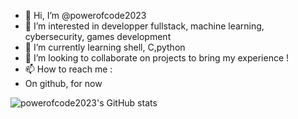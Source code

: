- 👋 Hi, I’m @powerofcode2023
- 👀 I’m interested in developper fullstack, machine learning, cybersecurity, games development
- 🌱 I’m currently learning shell, C,python
- 💞️ I’m looking to collaborate on projects to bring my experience !
- 📫 How to reach me :
- On github, for now

<!---
powerofcode2023/powerofcode2023 is a ✨ special ✨ repository because its `README.md` (this file) appears on your GitHub profile.
You can click the Preview link to take a look at your changes.
--->
![powerofcode2023's GitHub stats](https://github-readme-stats.vercel.app/api?username=powerofcode2023&show_icons=true&theme=gradient)
